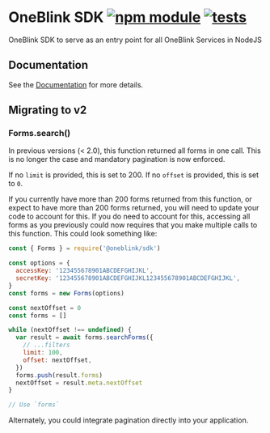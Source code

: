 # OneBlink SDK [![npm module](https://img.shields.io/npm/v/@oneblink/sdk.svg)](https://www.npmjs.com/package/@oneblink/sdk) [![tests](https://github.com/oneblink/sdk-node-js/actions/workflows/test.yml/badge.svg)](https://github.com/oneblink/sdk-node-js/actions)

OneBlink SDK to serve as an entry point for all OneBlink Services in NodeJS

## Documentation

See the [Documentation](https://oneblink.github.io/sdk-node-js/) for more details.

## Migrating to v2

### Forms.search()

In previous versions (< 2.0), this function returned all forms in one call. This is no longer the case and mandatory pagination is now enforced.

If no `limit` is provided, this is set to 200. If no `offset` is provided, this is set to `0`.

If you currently have more than 200 forms returned from this function, or expect to have more than 200 forms returned, you will need to update your code to account for this.
If you do need to account for this, accessing all forms as you previously could now requires that you make multiple calls to this function. This could look something like:

```javascript
const { Forms } = require('@oneblink/sdk')

const options = {
  accessKey: '123455678901ABCDEFGHIJKL',
  secretKey: '123455678901ABCDEFGHIJKL123455678901ABCDEFGHIJKL',
}
const forms = new Forms(options)

const nextOffset = 0
const forms = []

while (nextOffset !== undefined) {
  var result = await forms.searchForms({
    // ...filters
    limit: 100,
    offset: nextOffset,
  })
  forms.push(result.forms)
  nextOffset = result.meta.nextOffset
}

// Use `forms`
```

Alternately, you could integrate pagination directly into your application.
